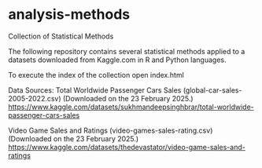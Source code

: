 # analysis-methods
Collection of Statistical Methods 

The following repository contains several statistical methods applied to a datasets downloaded from Kaggle.com in R and Python languages. 

To execute the index of the collection open index.html 

Data Sources:
Total Worldwide Passenger Cars Sales (global-car-sales-2005-2022.csv)
(Downloaded on the 23 February 2025.)
https://www.kaggle.com/datasets/sukhmandeepsinghbrar/total-worldwide-passenger-cars-sales

Video Game Sales and Ratings (video-games-sales-rating.csv)
(Downloaded on the 23 February 2025.)
https://www.kaggle.com/datasets/thedevastator/video-game-sales-and-ratings
